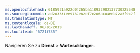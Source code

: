 ```yaml
---
ms.openlocfilehash: 6185921a922d0f265ba118932902137730225548
ms.sourcegitcommit: ad203331ee9737e82ef70206ac04eeb72a5f9c7f
ms.translationtype: MT
ms.contentlocale: de-DE
ms.lasthandoff: 06/18/2019
ms.locfileid: "67215735"
---
```

Navigieren Sie zu **Dienst** > **Warteschlangen**.